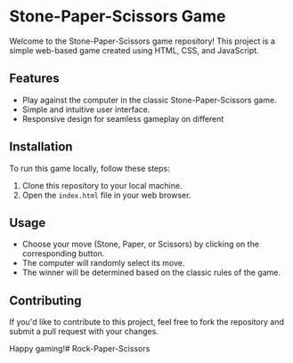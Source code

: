 # Stone-Paper-Scissors Game

Welcome to the Stone-Paper-Scissors game repository! This project is a simple web-based game created using HTML, CSS, and JavaScript.

## Features

- Play against the computer in the classic Stone-Paper-Scissors game.
- Simple and intuitive user interface.
- Responsive design for seamless gameplay on different 

## Installation

To run this game locally, follow these steps:

1. Clone this repository to your local machine.
2. Open the `index.html` file in your web browser.

## Usage

- Choose your move (Stone, Paper, or Scissors) by clicking on the corresponding button.
- The computer will randomly select its move.
- The winner will be determined based on the classic rules of the game.

## Contributing

If you'd like to contribute to this project, feel free to fork the repository and submit a pull request with your changes.


Happy gaming!# Rock-Paper-Scissors